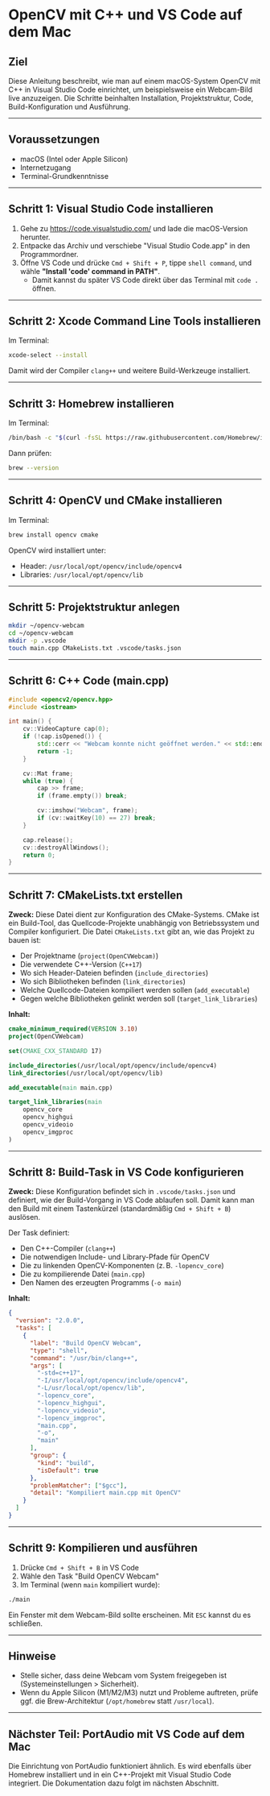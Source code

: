 # OpenCV mit C++ und VS Code auf dem Mac

## Ziel
Diese Anleitung beschreibt, wie man auf einem macOS-System OpenCV mit C++ in Visual Studio Code einrichtet, um beispielsweise ein Webcam-Bild live anzuzeigen. Die Schritte beinhalten Installation, Projektstruktur, Code, Build-Konfiguration und Ausführung.

---

## Voraussetzungen

- macOS (Intel oder Apple Silicon)
- Internetzugang
- Terminal-Grundkenntnisse

---

## Schritt 1: Visual Studio Code installieren

1. Gehe zu https://code.visualstudio.com/ und lade die macOS-Version herunter.
2. Entpacke das Archiv und verschiebe "Visual Studio Code.app" in den Programmordner.
3. Öffne VS Code und drücke `Cmd + Shift + P`, tippe `shell command`, und wähle **"Install 'code' command in PATH"**.
   - Damit kannst du später VS Code direkt über das Terminal mit `code .` öffnen.

---

## Schritt 2: Xcode Command Line Tools installieren

Im Terminal:
```bash
xcode-select --install
```
Damit wird der Compiler `clang++` und weitere Build-Werkzeuge installiert.

---

## Schritt 3: Homebrew installieren

Im Terminal:
```bash
/bin/bash -c "$(curl -fsSL https://raw.githubusercontent.com/Homebrew/install/HEAD/install.sh)"
```
Dann prüfen:
```bash
brew --version
```

---

## Schritt 4: OpenCV und CMake installieren

Im Terminal:
```bash
brew install opencv cmake
```

OpenCV wird installiert unter:
- Header: `/usr/local/opt/opencv/include/opencv4`
- Libraries: `/usr/local/opt/opencv/lib`

---

## Schritt 5: Projektstruktur anlegen

```bash
mkdir ~/opencv-webcam
cd ~/opencv-webcam
mkdir -p .vscode
touch main.cpp CMakeLists.txt .vscode/tasks.json
```

---

## Schritt 6: C++ Code (main.cpp)

```cpp
#include <opencv2/opencv.hpp>
#include <iostream>

int main() {
    cv::VideoCapture cap(0);
    if (!cap.isOpened()) {
        std::cerr << "Webcam konnte nicht geöffnet werden." << std::endl;
        return -1;
    }

    cv::Mat frame;
    while (true) {
        cap >> frame;
        if (frame.empty()) break;

        cv::imshow("Webcam", frame);
        if (cv::waitKey(10) == 27) break;
    }

    cap.release();
    cv::destroyAllWindows();
    return 0;
}
```

---

## Schritt 7: CMakeLists.txt erstellen

**Zweck:** Diese Datei dient zur Konfiguration des CMake-Systems. CMake ist ein Build-Tool, das Quellcode-Projekte unabhängig von Betriebssystem und Compiler konfiguriert. Die Datei `CMakeLists.txt` gibt an, wie das Projekt zu bauen ist:

- Der Projektname (`project(OpenCVWebcam)`)
- Die verwendete C++-Version (`C++17`)
- Wo sich Header-Dateien befinden (`include_directories`)
- Wo sich Bibliotheken befinden (`link_directories`)
- Welche Quellcode-Dateien kompiliert werden sollen (`add_executable`)
- Gegen welche Bibliotheken gelinkt werden soll (`target_link_libraries`)

**Inhalt:**

```cmake
cmake_minimum_required(VERSION 3.10)
project(OpenCVWebcam)

set(CMAKE_CXX_STANDARD 17)

include_directories(/usr/local/opt/opencv/include/opencv4)
link_directories(/usr/local/opt/opencv/lib)

add_executable(main main.cpp)

target_link_libraries(main
    opencv_core
    opencv_highgui
    opencv_videoio
    opencv_imgproc
)
```

---

## Schritt 8: Build-Task in VS Code konfigurieren

**Zweck:** Diese Konfiguration befindet sich in `.vscode/tasks.json` und definiert, wie der Build-Vorgang in VS Code ablaufen soll. Damit kann man den Build mit einem Tastenkürzel (standardmäßig `Cmd + Shift + B`) auslösen.

Der Task definiert:
- Den C++-Compiler (`clang++`)
- Die notwendigen Include- und Library-Pfade für OpenCV
- Die zu linkenden OpenCV-Komponenten (z. B. `-lopencv_core`)
- Die zu kompilierende Datei (`main.cpp`)
- Den Namen des erzeugten Programms (`-o main`)

**Inhalt:**

```json
{
  "version": "2.0.0",
  "tasks": [
    {
      "label": "Build OpenCV Webcam",
      "type": "shell",
      "command": "/usr/bin/clang++",
      "args": [
        "-std=c++17",
        "-I/usr/local/opt/opencv/include/opencv4",
        "-L/usr/local/opt/opencv/lib",
        "-lopencv_core",
        "-lopencv_highgui",
        "-lopencv_videoio",
        "-lopencv_imgproc",
        "main.cpp",
        "-o",
        "main"
      ],
      "group": {
        "kind": "build",
        "isDefault": true
      },
      "problemMatcher": ["$gcc"],
      "detail": "Kompiliert main.cpp mit OpenCV"
    }
  ]
}
```

---

## Schritt 9: Kompilieren und ausführen

1. Drücke `Cmd + Shift + B` in VS Code
2. Wähle den Task "Build OpenCV Webcam"
3. Im Terminal (wenn `main` kompiliert wurde):

```bash
./main
```

Ein Fenster mit dem Webcam-Bild sollte erscheinen. Mit `ESC` kannst du es schließen.

---

## Hinweise
- Stelle sicher, dass deine Webcam vom System freigegeben ist (Systemeinstellungen > Sicherheit).
- Wenn du Apple Silicon (M1/M2/M3) nutzt und Probleme auftreten, prüfe ggf. die Brew-Architektur (`/opt/homebrew` statt `/usr/local`).

---

## Nächster Teil: PortAudio mit VS Code auf dem Mac

Die Einrichtung von PortAudio funktioniert ähnlich. Es wird ebenfalls über Homebrew installiert und in ein C++-Projekt mit Visual Studio Code integriert. Die Dokumentation dazu folgt im nächsten Abschnitt.

